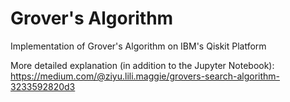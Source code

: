 # Grover's Algorithm 
Implementation of Grover's Algorithm on IBM's Qiskit Platform

More detailed explanation (in addition to the Jupyter Notebook): https://medium.com/@ziyu.lili.maggie/grovers-search-algorithm-3233592820d3
